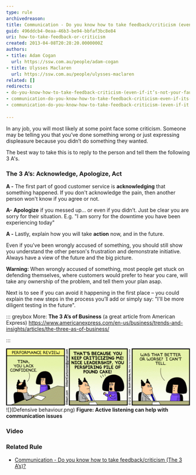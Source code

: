 ```yaml
---
type: rule
archivedreason: 
title: Communication - Do you know how to take feedback/criticism (even if it’s not your fault)?
guid: 496ddcb4-0eaa-46b3-be94-bbfaf3bc8e84
uri: how-to-take-feedback-or-criticism
created: 2013-04-08T20:28:20.0000000Z
authors:
- title: Adam Cogan
  url: https://ssw.com.au/people/adam-cogan
- title: Ulysses Maclaren
  url: https://ssw.com.au/people/ulysses-maclaren
related: []
redirects:
- do-you-know-how-to-take-feedback-criticism-(even-if-it’s-not-your-fault)
- communication-do-you-know-how-to-take-feedback-criticism-even-if-its-not-your-fault
- communication-do-you-know-how-to-take-feedback-criticism-(even-if-it’s-not-your-fault)

---
```


In any job, you will most likely at some point face some criticism. Someone may be telling you that you’ve done something wrong or just expressing displeasure because you didn’t do something they wanted.

<!--endintro-->

The best way to take this is to reply to the person and tell them the following 3 A's.

### The 3 A’s:  Acknowledge, Apologize, Act  


**A -** The first part of good customer service is  **acknowledging** that something happened. If you don't acknowledge the pain, then another person won't know if you agree or not.

**A-** **Apologize** if you messed up… or even if you didn’t.   Just be clear you are sorry for their situation. E.g. "I am sorry for the downtime you have been experiencing today"

**A -** Lastly, explain how you will take  **action** now, and in the future.

Even if you've been wrongly accused of something, you should still show you understand the other person's frustration and demonstrate initiative. Always have a view of the future and the big picture.

**Warning:** When wrongly accused of something, most people get stuck on defending themselves, where customers would prefer to hear you care, will take any ownership of the problem, and tell them your plan asap.

Next is to see if you can avoid it happening in the first place – you could explain the new steps in the process you’ll add or simply say: "I'll be more diligent testing in the future".


::: greybox
More:  **The 3 A’s of Business** (a great article from American Express)
https://www.americanexpress.com/en-us/business/trends-and-insights/articles/the-three-as-of-business/ 

:::

![Figure: Make sure you know how to take criticism well](dilbert-criticism-1.gif)  
  ![](Defensive behaviour.png) **Figure: Active listening can help with communication issues** 




### Video 








### Related Rule 


* [Communication - Do you know how to take feedback/criticism (The 3 A’s)?](/feedback-avoid-chopping-down-every-example)
